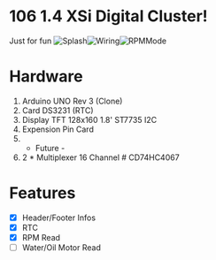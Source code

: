 # 106 1.4 XSi Digital Cluster!
Just for fun
![Splash](https://lh3.googleusercontent.com/BYwO60Fet78P7YgH_-Kj9fT7dgbQY_23B_0UbMHTz3Km3hxUwSri-KWPQe4FDcsBrZwOMA5j_rMU=s320 "Splash")![Wiring](https://lh3.googleusercontent.com/d6kfN8iZBiFfTH9qruSb6MDNPBUzwqIVdovVhRZcbUoEYxpqy5uPC3Fmsqpb6TpBIe24-vzCXMau=s320 "Wiring")![RPMMode](https://lh3.googleusercontent.com/A1VpBrX7QKA1KV73msoPhaW2LABqrAbcYEAs5MGp9K6oKbWGelcwnwJnOpAhaX3V_85O-yROxkHy=s320 "RPMMode")


# Hardware

 1. Arduino UNO Rev 3 (Clone)
 2. Card DS3231 (RTC)
 3. Display TFT  128x160 1.8' ST7735 I2C
 4. Expension Pin Card
 5.  - Future -
 6. 2 * Multiplexer 16 Channel # CD74HC4067
 
# Features

 - [x]  Header/Footer Infos
 - [x]  RTC
 - [x]  RPM Read
 - [ ] Water/Oil Motor Read
